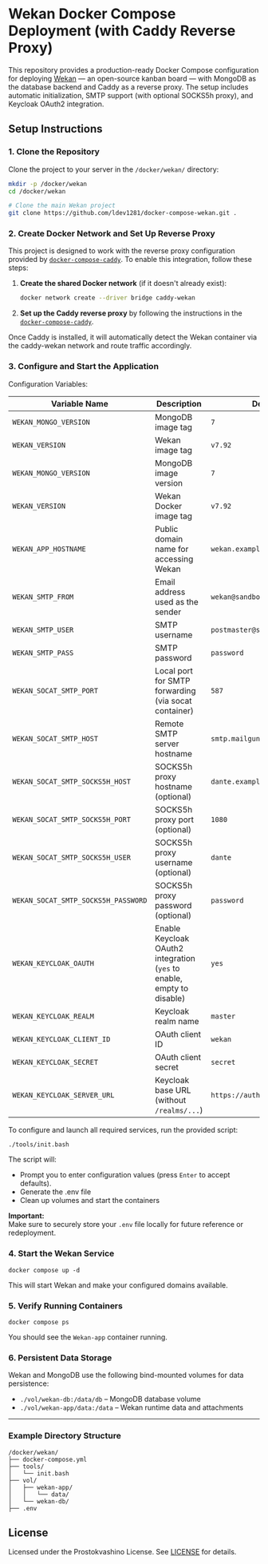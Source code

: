 # Wekan Docker Compose Deployment (with Caddy Reverse Proxy)

This repository provides a production-ready Docker Compose configuration for deploying [Wekan](https://wekan.github.io/) — an open-source kanban board — with MongoDB as the database backend and Caddy as a reverse proxy. The setup includes automatic initialization, SMTP support (with optional SOCKS5h proxy), and Keycloak OAuth2 integration.

## Setup Instructions

### 1. Clone the Repository

Clone the project to your server in the `/docker/wekan/` directory:

```bash
mkdir -p /docker/wekan
cd /docker/wekan

# Clone the main Wekan project
git clone https://github.com/ldev1281/docker-compose-wekan.git .
```
### 2. Create Docker Network and Set Up Reverse Proxy

This project is designed to work with the reverse proxy configuration provided by [`docker-compose-caddy`](https://github.com/ldev1281/docker-compose-caddy). To enable this integration, follow these steps:

1. **Create the shared Docker network** (if it doesn't already exist):

   ```bash
   docker network create --driver bridge caddy-wekan
   ```

2. **Set up the Caddy reverse proxy** by following the instructions in the [`docker-compose-caddy`](https://github.com/ldev1281/docker-compose-caddy).  

Once Caddy is installed, it will automatically detect the Wekan container via the caddy-wekan network and route traffic accordingly.

### 3. Configure and Start the Application

Configuration Variables:

| Variable Name                      | Description                                         | Default Value                                                 |
|-----------------------------------|------------------------------------------------------|---------------------------------------------------------------|
| `WEKAN_MONGO_VERSION`             | MongoDB image tag                                                                                                    | `7`                                                             |
| `WEKAN_VERSION`                   | Wekan image tag                                                          | `v7.92`                                   |
| `WEKAN_MONGO_VERSION`              | MongoDB image version                                                   | `7`                                       |
| `WEKAN_VERSION`                    | Wekan Docker image tag                                                  | `v7.92`                                   |
| `WEKAN_APP_HOSTNAME`              | Public domain name for accessing Wekan                                   | `wekan.example.com`                       |
| `WEKAN_SMTP_FROM`                 | Email address used as the sender                                         | `wekan@sandbox123.mailgun.org`            |
| `WEKAN_SMTP_USER`                 | SMTP username                                                            | `postmaster@sandbox123.mailgun.org`       |
| `WEKAN_SMTP_PASS`                 | SMTP password                                                            | `password`                                |
| `WEKAN_SOCAT_SMTP_PORT`           | Local port for SMTP forwarding (via socat container)                    | `587`                                      |
| `WEKAN_SOCAT_SMTP_HOST`           | Remote SMTP server hostname                                             | `smtp.mailgun.org`                         |
| `WEKAN_SOCAT_SMTP_SOCKS5H_HOST`   | SOCKS5h proxy hostname (optional)                                       | `dante.example.com`                        |
| `WEKAN_SOCAT_SMTP_SOCKS5H_PORT`   | SOCKS5h proxy port (optional)                                           | `1080`                                     |
| `WEKAN_SOCAT_SMTP_SOCKS5H_USER`   | SOCKS5h proxy username (optional)                                       | `dante`                                    |
| `WEKAN_SOCAT_SMTP_SOCKS5H_PASSWORD`| SOCKS5h proxy password (optional)                                       |`password`                                 |
| `WEKAN_KEYCLOAK_OAUTH`            | Enable Keycloak OAuth2 integration (`yes` to enable, empty to disable) | `yes`                                       |
| `WEKAN_KEYCLOAK_REALM`            | Keycloak realm name                                                     | `master`                                   |
| `WEKAN_KEYCLOAK_CLIENT_ID`        | OAuth client ID                                                         | `wekan`                                    |
| `WEKAN_KEYCLOAK_SECRET`           | OAuth client secret                                                     | `secret`                                   |
| `WEKAN_KEYCLOAK_SERVER_URL`       | Keycloak base URL (without `/realms/...`)                              | `https://auth.example.com`                  |

To configure and launch all required services, run the provided script:

```bash
./tools/init.bash
```

The script will:

- Prompt you to enter configuration values (press `Enter` to accept defaults).
- Generate the .env file
- Clean up volumes and start the containers

**Important:**  
Make sure to securely store your `.env` file locally for future reference or redeployment.


### 4. Start the Wekan Service

```
docker compose up -d
```

This will start Wekan and make your configured domains available.

### 5. Verify Running Containers

```
docker compose ps
```

You should see the `Wekan-app` container running.

### 6. Persistent Data Storage

Wekan and MongoDB use the following bind-mounted volumes for data persistence:

- `./vol/wekan-db:/data/db` – MongoDB database volume
- `./vol/wekan-app/data:/data` – Wekan runtime data and attachments

---

### Example Directory Structure

```
/docker/wekan/
├── docker-compose.yml
├── tools/
│   └── init.bash
├── vol/
│   ├── wekan-app/
│   │   └── data/
│   └── wekan-db/
├── .env
```

## License

Licensed under the Prostokvashino License. See [LICENSE](LICENSE) for details.